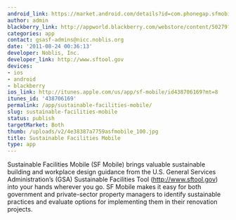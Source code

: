 ```yaml
---
android_link: https://market.android.com/details?id=com.phonegap.sfmobile
author: admin
blackberry_link: http://appworld.blackberry.com/webstore/content/50279?lang=en
categories: app
contact: gsasf-admins@nicc.noblis.org
date: '2011-08-24 00:36:13'
developer: Noblis, Inc.
developer_link: http://www.sftool.gov
devices: 
- ios
- android
- blackberry
ios_link: http://itunes.apple.com/us/app/sf-mobile/id438706169?mt=8
itunes_id: '438706169'
permalink: /app/sustainable-facilities-mobile/
slug: sustainable-facilities-mobile
status: publish
targetMarket: Both
thumb: /uploads/v2/4e38387a7759asfmobile_100.jpg
title: Sustainable Facilities Mobile
type: app
---
```


Sustainable Facilities Mobile (SF Mobile) brings valuable sustainable building and workplace design guidance from the U.S. General Services Administration’s (GSA) Sustainable Facilities Tool (http://www.sftool.gov) into your hands wherever you go. SF Mobile makes it easy for both government and private-sector property managers to identify sustainable practices and evaluate options for implementing them in their renovation projects.
